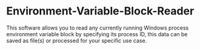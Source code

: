 # Environment-Variable-Block-Reader
This software allows you to read any currently running Windows process environment variable block by specifying its process ID, this data can be saved as file(s) or processed for your specific use case.
